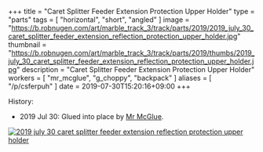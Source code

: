 +++
title = "Caret Splitter Feeder Extension Protection Upper Holder"
type = "parts"
tags = [ "horizontal", "short", "angled" ]
image = "https://b.robnugen.com/art/marble_track_3/track/parts/2019/2019_july_30_caret_splitter_feeder_extension_reflection_protection_upper_holder.jpg"
thumbnail = "https://b.robnugen.com/art/marble_track_3/track/parts/2019/thumbs/2019_july_30_caret_splitter_feeder_extension_reflection_protection_upper_holder.jpg"
description = "Caret Splitter Feeder Extension Protection Upper Holder"
workers = [
    "mr_mcglue",
    "g_choppy",
	"backpack"
]
aliases = [
    "/p/csferpuh"
]
date = 2019-07-30T15:20:16+09:00
+++


History:

* 2019 Jul 30: Glued into place by [Mr McGlue](/workers/mr_mcglue/).

[![2019 july 30 caret splitter feeder extension reflection protection upper holder](//b.robnugen.com/art/marble_track_3/track/parts/2019/thumbs/2019_july_30_caret_splitter_feeder_extension_reflection_protection_upper_holder.jpg)](//b.robnugen.com/art/marble_track_3/track/parts/2019/2019_july_30_caret_splitter_feeder_extension_reflection_protection_upper_holder.jpg)
